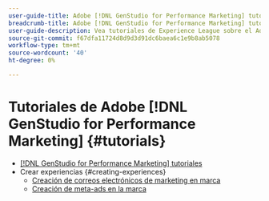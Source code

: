 ```yaml
---
user-guide-title: Adobe [!DNL GenStudio for Performance Marketing] tutoriales
breadcrumb-title: Adobe [!DNL GenStudio for Performance Marketing] tutoriales
user-guide-description: Vea tutoriales de Experience League sobre el Adobe  [!DNL GenStudio for Performance Marketing], una solución integral para acelerar y simplificar su cadena de suministro de contenido con IA generativa y automatización inteligente.
source-git-commit: f67dfa11724d8d9d3d91dc6baea6c1e9b8ab5078
workflow-type: tm+mt
source-wordcount: '40'
ht-degree: 0%

---
```



# Tutoriales de Adobe [!DNL GenStudio for Performance Marketing] {#tutorials}

+ [[!DNL GenStudio for Performance Marketing] tutoriales](overview.md)
+ Crear experiencias {#creating-experiences}
   + [Creación de correos electrónicos de marketing en marca](./creating-experiences/creating-on-brand-emails.md)
   + [Creación de meta-ads en la marca](./creating-experiences/creating-on-meta-ads.md)
